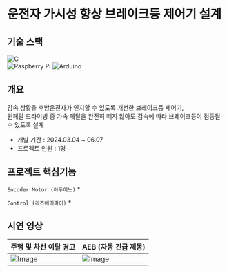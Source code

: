 # 운전자 가시성 향상 브레이크등 제어기 설계

## 기술 스택
![C](https://img.shields.io/badge/c-%2300599C.svg?style=for-the-badge&logo=c&logoColor=white)  
![Raspberry Pi](https://img.shields.io/badge/-Raspberry_Pi-C51A4A?style=for-the-badge&logo=Raspberry-Pi) ![Arduino](https://img.shields.io/badge/-Arduino-00979D?style=for-the-badge&logo=Arduino&logoColor=white)

## 개요
감속 상황을 후방운전자가 인지할 수 있도록 개선한 브레이크등 제어기,  
원페달 드라이빙 중 가속 페달을 완전히 떼지 않아도 감속에 따라 브레이크등이 점등될 수 있도록 설계  

  
* 개발 기간 : 2024.03.04 ~ 06.07
* 프로젝트 인원 : 1명

## 프로젝트 핵심기능
`Encoder Motor (아두이노)`
* 

`Control (라즈베리파이)`
* 

## 시연 영상
|주행 및 차선 이탈 경고|AEB (자동 긴급 제동)|
|---|---|
|![Image](https://github.com/user-attachments/assets/7b841b68-9b5b-4789-bf24-3ca06c926b75)|![Image](https://github.com/user-attachments/assets/cfd8e558-075f-4ee0-ab32-e30a9ba50b8b)|
